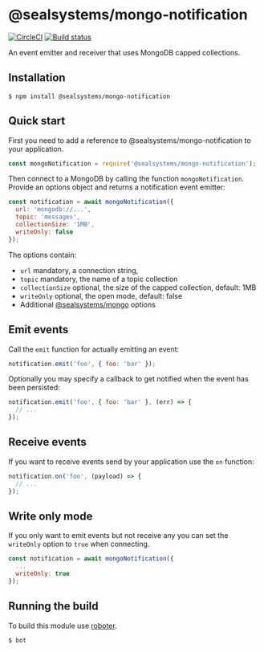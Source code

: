 # @sealsystems/mongo-notification

[![CircleCI](https://circleci.com/gh/sealsystems/node-mongo-notification.svg?style=svg)](https://circleci.com/gh/sealsystems/node-mongo-notification)
[![Build status](https://ci.appveyor.com/api/projects/status/ll7x32hv9mc3jx5h?svg=true)](https://ci.appveyor.com/project/Plossys/node-mongo-notification)

An event emitter and receiver that uses MongoDB capped collections.

## Installation

```shell
$ npm install @sealsystems/mongo-notification
```

## Quick start

First you need to add a reference to @sealsystems/mongo-notification to your application.

```javascript
const mongoNotification = require('@sealsystems/mongo-notification');
```

Then connect to a MongoDB by calling the function `mongoNotification`. Provide an options object and returns a notification event emitter:

```javascript
const notification = await mongoNotification({
  url: 'mongodb://...',
  topic: 'messages',
  collectionSize: '1MB',
  writeOnly: false
});
```

The options contain:
- `url` mandatory, a connection string,
- `topic` mandatory, the name of a topic collection
- `collectionSize` optional, the size of the capped collection, default: 1MB
- `writeOnly` optional, the open mode, default: false
- Additional [@sealsystems/mongo](https://github.com/sealsystems/node-mongo) options

## Emit events

Call the `emit` function for actually emitting an event:

```javascript
notification.emit('foo', { foo: 'bar' });
```

Optionally you may specify a callback to get notified when the event has been persisted:

```javascript
notification.emit('foo', { foo: 'bar' }, (err) => {
  // ...
});
```

## Receive events

If you want to receive events send by your application use the `on` function:

```javascript
notification.on('foo', (payload) => {
  // ...
});
```

## Write only mode

If you only want to emit events but not receive any you can set the `writeOnly` option to `true` when connecting.

```javascript
const notification = await mongoNotification({
  ...
  writeOnly: true
});
```

## Running the build

To build this module use [roboter](https://www.npmjs.com/package/roboter).

```shell
$ bot
```
